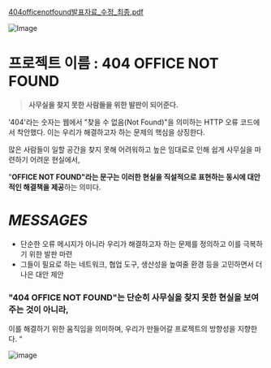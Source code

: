 
[404officenotfound발표자료_수정_최종.pdf](https://github.com/user-attachments/files/19445435/404officenotfound._._.pdf)

![Image](https://github.com/user-attachments/assets/96920c3f-b985-4d5e-9ac3-76e9baa90e60)

# 프로젝트 이름 : 404 OFFICE NOT FOUND

> **사무실을 찾지 못한 사람들을 위한 발판이 되어준다.**
> 

'404'라는 숫자는 웹에서 "찾을 수 없음(Not Found)"을 의미하는 HTTP 오류 코드에서 착안했다. 이는 우리가 해결하고자 하는 문제의 핵심을 상징한다. 

많은 사람들이 일할 공간을 찾지 못해 어려워하고 높은 임대료로 인해 쉽게 사무실을 마련하기 어려운 현실에서,

"**OFFICE NOT FOUND"라는 문구는 이러한 현실을 직설적으로 표현하는 동시에 대안적인 해결책을 제공**하는 의미다.

# *MESSAGES*

- 단순한 오류 메시지가 아니라 우리가 해결하고자 하는 문제를 정의하고 이를 극복하기 위한 발판 마련
- 그들이 필요로 하는 네트워크, 협업 도구, 생산성을 높여줄 환경 등을 고민하면서 더 나은 대안 제안

### "404 OFFICE NOT FOUND"는 단순히 사무실을 찾지 못한 현실을 보여주는 것이 아니라, 
이를 해결하기 위한 움직임을 의미하며, 우리가 만들어갈 프로젝트의 방향성을 지향한다. “

![image](https://github.com/user-attachments/assets/5aac45b5-1b59-4850-bf4f-8c954327dd1b)
